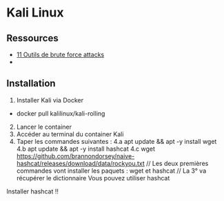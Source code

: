 # Kali Linux


## Ressources

- [11 Outils de brute force attacks](https://geekflare.com/fr/brute-force-attack-tools/)
- [](https://www.leblogduhacker.fr/installer-kali-linux-sous-windows-en-10min-wsl/)


## <a id="install"> Installation
1. Installer Kali via Docker
- docker pull kalilinux/kali-rolling
2. Lancer le container
3. Accéder au terminal du container Kali
4. Taper les commandes suivantes :
4.a apt update && apt -y install wget
4.b apt update && apt -y install hashcat
4.c wget https://github.com/brannondorsey/naive-hashcat/releases/download/data/rockyou.txt
// Les deux premières commandes vont installer les paquets : wget et hashcat
// La 3° va récupérer le dictionnaire
Vous pouvez utiliser hashcat

Installer hashcat !!

